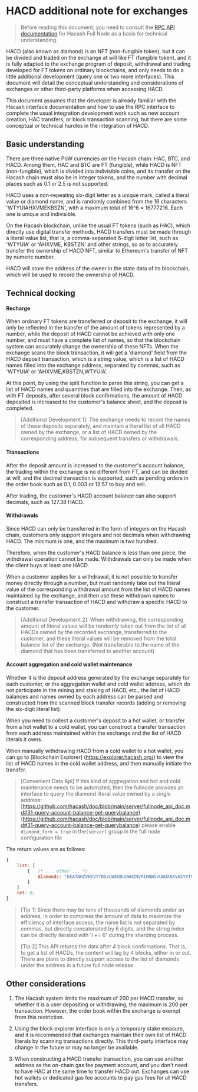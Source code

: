 HACD additional note for exchanges
===

>
> Before reading this document, you need to consult the [RPC API documentation](https://github.com/hacash/paper/blob/master/service/rpc_api_doc.md) for Hacash Full Node as a basis for technical understanding.
>

HACD (also known as diamond) is an NFT (non-fungible token), but it can be divided and traded on the exchange at will like FT (fungible token), and it is fully adapted to the exchange program of deposit, withdrawal and trading developed for FT tokens on ordinary blockchains, and only needs to do a little additional development (query one or two more interfaces). This document will detail the conceptual understanding and considerations of exchanges or other third-party platforms when accessing HACD.

This document assumes that the developer is already familiar with the Hacash interface documentation and how to use the RPC interface to complete the usual integration development work such as new account creation, HAC transfers, or block transaction scanning, but there are some conceptual or technical hurdles in the integration of HACD.

## Basic understanding

There are three native PoW currencies on the Hacash chain: HAC, BTC, and HACD. Among them, HAC and BTC are FT (fungible), while HACD is NFT (non-fungible), which is divided into indivisible coins, and its transfer on the Hacash chain must also be in integer tokens, and the number with decimal places such as 0.1 or 2.5 is not supported.

HACD uses a non-repeating six-digit letter as a unique mark, called a literal value or diamond name, and is randomly combined from the 16 characters 'WTYUIAHXVMEKBSZN', with a maximum total of 16^6 = 16777216. Each one is unique and indivisible.

On the Hacash blockchain, unlike the usual FT tokens (such as HAC), which directly use digital transfer methods, HACD transfers must be made through a literal value list, that is, a comma-separated 6-digit letter list, such as 'WTYUIA' or 'AHXVME, KBSTZN' and other strings, so as to accurately transfer the ownership of HACD NFT, similar to Ethereum's transfer of NFT by numeric number.

HACD will store the address of the owner in the state data of its blockchain, which will be used to record the ownership of HACD.

## Technical docking

#### Recharge

When ordinary FT tokens are transferred or deposit to the exchange, it will only be reflected in the transfer of the amount of tokens represented by a number, while the deposit of HACD cannot be achieved with only one number, and must have a complete list of names, so that the blockchain system can accurately change the ownership of these NFTs. When the exchange scans the block transaction, it will get a 'diamond' field from the HACD deposit transaction, which is a string value, which is a list of HACD names filled into the exchange address, separated by commas, such as 'WTYUIA' or 'AHXVME,KBSTZN,WTYUIA'.

At this point, by using the split function to parse this string, you can get a list of HACD names and quantities that are filled into the exchange. Then, as with FT deposits, after several block confirmations, the amount of HACD deposited is increased to the customer's balance sheet, and the deposit is completed.

> [Additional Development 1]: The exchange needs to record the names of these deposits separately, and maintain a literal list of all HACD owned by the exchange, or a list of HACD owned by the corresponding address, for subsequent transfers or withdrawals.

#### Transactions

After the deposit amount is increased to the customer's account balance, the trading within the exchange is no different from FT, and can be divided at will, and the decimal transaction is supported, such as pending orders in the order book such as 0.1, 0.003 or 12.57 to buy and sell.

After trading, the customer's HACD account balance can also support decimals, such as 127.38 HACD.

#### Withdrawals

Since HACD can only be transferred in the form of integers on the Hacash chain, customers only support integers and not decimals when withdrawing HACD. The minimum is one, and the maximum is two hundred.

Therefore, when the customer's HACD balance is less than one piece, the withdrawal operation cannot be made. Withdrawals can only be made when the client buys at least one HACD.

When a customer applies for a withdrawal, it is not possible to transfer money directly through a number, but must randomly take out the literal value of the corresponding withdrawal amount from the list of HACD names maintained by the exchange, and then use these withdrawn names to construct a transfer transaction of HACD and withdraw a specific HACD to the customer.

> [Additional Development 2]: When withdrawing, the corresponding amount of literal values will be randomly taken out from the list of all HACDs owned by the recorded exchange, transferred to the customer, and these literal values will be removed from the total balance list of the exchange. (Not transferable to the name of the diamond that has been transferred to another account)

#### Account aggregation and cold wallet maintenance

Whether it is the deposit address generated by the exchange separately for each customer, or the aggregation wallet and cold wallet address, which do not participate in the mining and staking of HACD, etc., the list of HACD balances and names owned by each address can be parsed and constructed from the scanned block transfer records (adding or removing the six-digit literal list).

When you need to collect a customer's deposit to a hot wallet, or transfer from a hot wallet to a cold wallet, you can construct a transfer transaction from each address maintained within the exchange and the list of HACD literals it owns.

When manually withdrawing HACD from a cold wallet to a hot wallet, you can go to [Blockchain Explorer] (https://explorer.hacash.org/) to view the list of HACD names in the cold wallet address, and then manually initiate the transfer.

> [Convenient Data Api] If this kind of aggregation and hot and cold maintenance needs to be automated, then the fullnode provides an interface to query the diamond literal value owned by a single address:  [https://github.com/hacash/doc/blob/main/server/fullnode_api_doc.md#31-query-account-balance-get-querybalance] (https://github.com/hacash/doc/blob/main/server/fullnode_api_doc.md#31-query-account-balance-get-querybalance) 
> please enable `diamond_form = true` in the`[server]` group in the full node configuration file

The return values are as follows:

```js
{
    list: [
        {   /* ... other ... */
            diamonds: "KEATNHZVHIVYTBSVUWEUBUUWHZNVMIHNWSVUWUXNXVASYXTVTNSBHBUWMYUM",
        }
    ]
    ret: 0,
}
```

> [Tip 1] Since there may be tens of thousands of diamonds under an address, in order to compress the amount of data to maximize the efficiency of interface access, the name list is not separated by commas, but directly concatenated by 6 digits, and the string index can be directly iterated with 'i += 6' during the sharding process.
>
> [Tip 2] This API returns the data after 4 block confirmations. That is, to get a list of HACDs, the content will lag by 4 blocks, either in or out. There are plans to directly support access to the list of diamonds under the address in a future full node release.

## Other considerations

1. The Hacash system limits the maximum of 200 per HACD transfer, so whether it is a user depositing or withdrawing, the maximum is 200 per transaction. However, the order book within the exchange is exempt from this restriction.

2. Using the block explorer interface is only a temporary stake measure, and it is recommended that exchanges maintain their own list of HACD literals by scanning transactions directly. This third-party interface may change in the future or may no longer be available.

3. When constructing a HACD transfer transaction, you can use another address as the on-chain gas fee payment account, and you don't need to have HAC at the same time to transfer HACD out. Exchanges can use hot wallets or dedicated gas fee accounts to pay gas fees for all HACD transfers.



